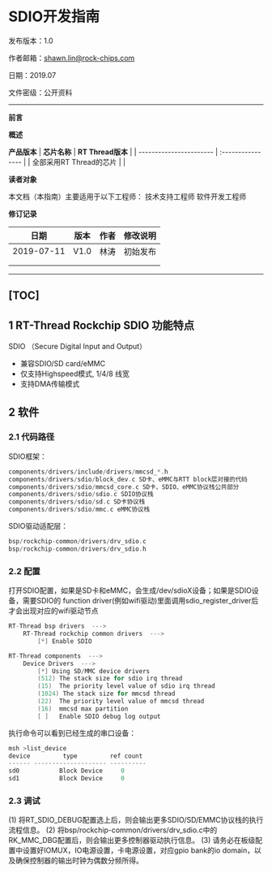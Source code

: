 # **SDIO**开发指南

发布版本：1.0

作者邮箱：shawn.lin@rock-chips.com

日期：2019.07

文件密级：公开资料

---
**前言**

**概述**

**产品版本**
| **芯片名称**            | **RT Thread版本** |
| ----------------------- | :---------------- |
| 全部采用RT Thread的芯片 |                   |

**读者对象**

本文档（本指南）主要适用于以下工程师：
技术支持工程师
软件开发工程师

**修订记录**

| **日期**   | **版本** | **作者** | **修改说明** |
| ---------- | -------- | -------- | ------------ |
| 2019-07-11 | V1.0     | 林涛     | 初始发布     |
|            |          |          |              |
|            |          |          |              |

---
[TOC]
---

## 1 RT-Thread Rockchip SDIO 功能特点

SDIO （Secure Digital Input and Output）

* 兼容SDIO/SD card/eMMC
* 仅支持Highspeed模式, 1/4/8 线宽
* 支持DMA传输模式

## 2 软件

### 2.1 代码路径

SDIO框架：

```c
components/drivers/include/drivers/mmcsd_*.h
components/drivers/sdio/block_dev.c SD卡、eMMC与RTT block层对接的代码
components/drivers/sdio/mmcsd_core.c SD卡、SDIO、eMMC协议栈公共部分
components/drivers/sdio/sdio.c SDIO协议栈
components/drivers/sdio/sd.c SD卡协议栈
components/drivers/sdio/mmc.c eMMC协议栈

```

SDIO驱动适配层：

```c
bsp/rockchip-common/drivers/drv_sdio.c
bsp/rockchip-common/drivers/drv_sdio.h
```

### 2.2 配置

打开SDIO配置，如果是SD卡和eMMC，会生成/dev/sdioX设备；如果是SDIO设备，需要SDIO的
function driver(例如wifi驱动)里面调用sdio_register_driver后才会出现对应的wifi驱动节点

```c
RT-Thread bsp drivers  --->
    RT-Thread rockchip common drivers  --->
        [*] Enable SDIO

```

```c
RT-Thread components  --->
    Device Drivers  --->
        [*] Using SD/MMC device drivers
        (512) The stack size for sdio irq thread
        (15)  The priority level value of sdio irq thread
        (1024) The stack size for mmcsd thread
        (22)  The priority level value of mmcsd thread
        (16)  mmcsd max partition
        [ ]   Enable SDIO debug log output
```

执行命令可以看到已经生成的串口设备：

~~~c
msh >list_device
device         type         ref count
------ -------------------- ----------
sd0           Block Device     0
sd1           Block Device     0

~~~

### 2.3 调试

(1)  将RT_SDIO_DEBUG配置选上后，则会输出更多SDIO/SD/EMMC协议栈的执行流程信息。
(2)  将bsp/rockchip-common/drivers/drv_sdio.c中的RK_MMC_DBG配置后，则会输出更多控制器驱动执行信息。
(3)  请务必在板级配置中设置好IOMUX，IO电源设置，卡电源设置，对应gpio bank的io domain，以及确保控制器的输出时钟为偶数分频所得。
